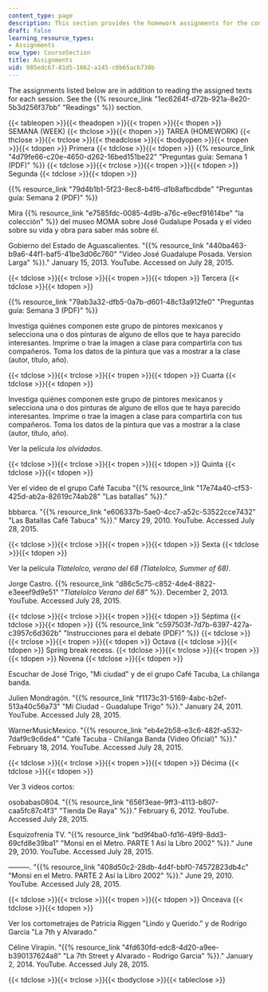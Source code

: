 ```yaml
---
content_type: page
description: This section provides the homework assignments for the course.
draft: false
learning_resource_types:
- Assignments
ocw_type: CourseSection
title: Assignments
uid: 985edc67-81d5-1662-a145-c0b65acb738b
---
```

The assignments listed below are in addition to reading the assigned texts for each session. See the {{% resource_link "1ec6264f-d72b-921a-8e20-5b3d256f37bb" "Readings" %}} section.

{{< tableopen >}}{{< theadopen >}}{{< tropen >}}{{< thopen >}}
SEMANA (WEEK)
{{< thclose >}}{{< thopen >}}
TAREA (HOMEWORK)
{{< thclose >}}{{< trclose >}}{{< theadclose >}}{{< tbodyopen >}}{{< tropen >}}{{< tdopen >}}
Primera
{{< tdclose >}}{{< tdopen >}}
{{% resource_link "4d79fe66-c20e-4650-d262-16bed151be22" "Preguntas guía: Semana 1 (PDF)" %}}
{{< tdclose >}}{{< trclose >}}{{< tropen >}}{{< tdopen >}}
Segunda
{{< tdclose >}}{{< tdopen >}}

{{% resource_link "79d4b1b1-5f23-8ec8-b4f6-d1b8afbcdbde" "Preguntas guía: Semana 2 (PDF)" %}}

Mira {{% resource_link "e7585fdc-0085-4d9b-a76c-e9ecf91614be" "la colección" %}} del museo MOMA sobre José Gudalupe Posada y el video sobre su vida y obra para saber más sobre él.

Gobierno del Estado de Aguascalientes. "{{% resource_link "440ba463-b9a6-44f1-baf5-41be3d06c760" "Video José Guadalupe Posada. Version Larga" %}}." January 15, 2013. YouTube. Accessed on July 28, 2015. 

{{< tdclose >}}{{< trclose >}}{{< tropen >}}{{< tdopen >}}
Tercera
{{< tdclose >}}{{< tdopen >}}

{{% resource_link "79ab3a32-dfb5-0a7b-d601-48c13a912fe0" "Preguntas guía: Semana 3 (PDF)" %}}

Investiga quiénes componen este grupo de pintores mexicanos y selecciona una o dos pinturas de alguno de ellos que te haya parecido interesantes. Imprime o trae la imagen a clase para compartirla con tus compañeros. Toma los datos de la pintura que vas a mostrar a la clase (autor, título, año).

{{< tdclose >}}{{< trclose >}}{{< tropen >}}{{< tdopen >}}
Cuarta
{{< tdclose >}}{{< tdopen >}}

Investiga quiénes componen este grupo de pintores mexicanos y selecciona una o dos pinturas de alguno de ellos que te haya parecido interesantes. Imprime o trae la imagen a clase para compartirla con tus compañeros. Toma los datos de la pintura que vas a mostrar a la clase (autor, título, año).

Ver la película *los olvidados*.

{{< tdclose >}}{{< trclose >}}{{< tropen >}}{{< tdopen >}}
Quinta
{{< tdclose >}}{{< tdopen >}}

Ver el video de el grupo Café Tacuba "{{% resource_link "17e74a40-cf53-425d-ab2a-82619c74ab28" "Las batallas" %}}."

bbbarca. "{{% resource_link "e606337b-5ae0-4cc7-a52c-53522cce7432" "Las Batallas Café Tabuca" %}}." Marcy 29, 2010. YouTube. Accessed July 28, 2015. 

{{< tdclose >}}{{< trclose >}}{{< tropen >}}{{< tdopen >}}
Sexta
{{< tdclose >}}{{< tdopen >}}

Ver la película *Tlatelolco, verano del 68 (Tlatelolco, Summer of 68)*.

Jorge Castro. {{% resource_link "d86c5c75-c852-4de4-8822-e3eeef9d9e51" "*Tlatelolco Verano del 68*" %}}. December 2, 2013. YouTube. Accessed July 28, 2015.

{{< tdclose >}}{{< trclose >}}{{< tropen >}}{{< tdopen >}}
Séptima
{{< tdclose >}}{{< tdopen >}}
{{% resource_link "c597503f-7d7b-6397-427a-c3957c6d362b" "Instrucciones para el debate (PDF)" %}}
{{< tdclose >}}{{< trclose >}}{{< tropen >}}{{< tdopen >}}
Octava
{{< tdclose >}}{{< tdopen >}}
Spring break recess.
{{< tdclose >}}{{< trclose >}}{{< tropen >}}{{< tdopen >}}
Novena
{{< tdclose >}}{{< tdopen >}}

Escuchar de José Trigo, "Mi ciudad" y de el grupo Café Tacuba, La chilanga banda.

Julien Mondragón. "{{% resource_link "f1173c31-5169-4abc-b2ef-513a40c56a73" "Mi Ciudad - Guadalupe Trigo" %}}." January 24, 2011. YouTube. Accessed July 28, 2015. 

WarnerMusicMexico. "{{% resource_link "eb4e2b58-e3c6-482f-a532-7daf9c9c6de4" "Café Tacuba - Chilanga Banda (Video Oficial)" %}}." February 18, 2014. YouTube. Accessed July 28, 2015. 

{{< tdclose >}}{{< trclose >}}{{< tropen >}}{{< tdopen >}}
Décima
{{< tdclose >}}{{< tdopen >}}

Ver 3 videos cortos:

osobabas0804. "{{% resource_link "656f3eae-9ff3-4113-b807-caa5fc87c4f3" "Tienda De Raya" %}}." February 6, 2012. YouTube. Accessed July 28, 2015. 

Esquizofrenia TV. "{{% resource_link "bd9f4ba0-fd16-49f9-8dd3-69cfd8e39ba1" "Monsi en el Metro. PARTE 1 Así la Libro 2002" %}}." June 29, 2010. YouTube. Accessed July 28, 2015. 

———. "{{% resource_link "408d50c2-28db-4d4f-bbf0-74572823db4c" "Monsi en el Metro. PARTE 2 Así la Libro 2002" %}}." June 29, 2010. YouTube. Accessed July 28, 2015. 

{{< tdclose >}}{{< trclose >}}{{< tropen >}}{{< tdopen >}}
Onceava
{{< tdclose >}}{{< tdopen >}}

Ver los cortometrajes de Patricia Riggen "Lindo y Querido." y de Rodrígo García "La 7th y Alvarado."

Céline Virapin. "{{% resource_link "4fd630fd-edc8-4d20-a9ee-b390137624a8" "La 7th Street y Alvarado - Rodrigo Garcia" %}}." January 2, 2014. YouTube. Accessed July 28, 2015. 

{{< tdclose >}}{{< trclose >}}{{< tbodyclose >}}{{< tableclose >}}